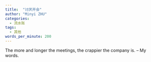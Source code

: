 ```yaml
---
title:  "讨厌开会" 
author: "Minyi ZHU"
categories: 
  - 流水账
tags:
  - 其他
words_per_minute: 200
---
```


The more and longer the meetings, the crappier the company is. – My words.